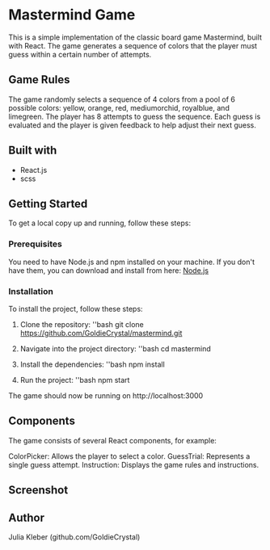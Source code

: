 # Mastermind Game

This is a simple implementation of the classic board game Mastermind, built with React. The game generates a sequence of colors that the player must guess within a certain number of attempts.

## Game Rules

The game randomly selects a sequence of 4 colors from a pool of 6 possible colors: yellow, orange, red, mediumorchid, royalblue, and limegreen. The player has 8 attempts to guess the sequence. Each guess is evaluated and the player is given feedback to help adjust their next guess.

## Built with

- React.js
- scss
  
## Getting Started

To get a local copy up and running, follow these steps:

### Prerequisites

You need to have Node.js and npm installed on your machine. If you don't have them, you can download and install from here: [Node.js](https://nodejs.org/)

### Installation

To install the project, follow these steps:

1. Clone the repository:
''bash
git clone https://github.com/GoldieCrystal/mastermind.git

2. Navigate into the project directory:
   ''bash
   cd mastermind
   
3. Install the dependencies:
   ''bash
   npm install

5. Run the project:
   ''bash
   npm start

The game should now be running on http://localhost:3000

## Components

The game consists of several React components, for example:

ColorPicker: Allows the player to select a color.
GuessTrial: Represents a single guess attempt.
Instruction: Displays the game rules and instructions.

## Screenshot

## Author

Julia Kleber (github.com/GoldieCrystal)

